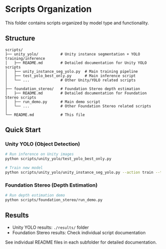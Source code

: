 # Scripts Organization

This folder contains scripts organized by model type and functionality.

## Structure

```
scripts/
├── unity_yolo/          # Unity instance segmentation + YOLO training/inference
│   ├── README.md        # Detailed documentation for Unity YOLO scripts
│   ├── unity_instance_seg_yolo.py  # Main training pipeline
│   ├── test_yolo_best_only.py      # Main inference script
│   └── ...              # Other Unity/YOLO related scripts
│
├── foundation_stereo/   # Foundation Stereo depth estimation
│   ├── README.md        # Detailed documentation for Foundation Stereo scripts
│   ├── run_demo.py      # Main demo script
│   └── ...              # Other Foundation Stereo related scripts
│
└── README.md            # This file
```

## Quick Start

### Unity YOLO (Object Detection)
```bash
# Run inference on Unity images
python scripts/unity_yolo/test_yolo_best_only.py

# Train new model
python scripts/unity_yolo/unity_instance_seg_yolo.py --action train --target_classes Module_Construction --max_sequences 50
```

### Foundation Stereo (Depth Estimation)
```bash
# Run depth estimation demo
python scripts/foundation_stereo/run_demo.py
```

## Results

- Unity YOLO results: `./results/` folder
- Foundation Stereo results: Check individual script documentation

See individual README files in each subfolder for detailed documentation.

